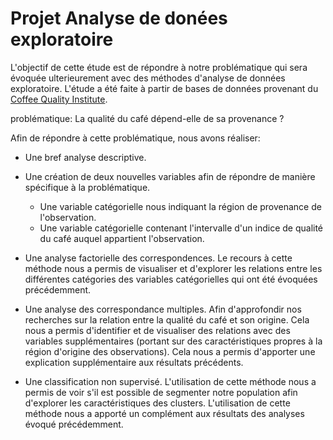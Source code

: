 # Projet Analyse de donées exploratoire

L'objectif de cette étude est de répondre à notre problématique qui sera évoquée ulterieurement avec des méthodes d'analyse de données exploratoire.
L'étude a été faite à partir de bases de données provenant du [Coffee Quality Institute](https://github.com/jldbc/coffee-quality-database/find/master).

problématique:
La qualité du café dépend-elle de sa provenance ?

Afin de répondre à cette problématique, nous avons réaliser:

- Une bref analyse descriptive.
- Une création de deux nouvelles variables afin de répondre de manière spécifique à la problématique.
    - Une variable catégorielle nous indiquant la région de provenance de l'observation.
    - Une variable catégorielle contenant l'intervalle d'un indice de qualité du café auquel appartient l'observation.
 
- Une analyse factorielle des correspondences.
Le recours à cette méthode nous a permis de visualiser et d'explorer les relations entre les différentes catégories des variables catégorielles qui ont été évoquées précédemment.

- Une analyse des correspondance multiples.
Afin d'approfondir nos recherches sur la relation entre la qualité du café et son origine. Cela nous a permis d'identifier et de visualiser des relations avec des variables supplémentaires (portant sur des caractéristiques propres à la région d'origine des observations). Cela nous a permis d'apporter une explication supplémentaire aux résultats précédents.

- Une classification non supervisé.
L'utilisation de cette méthode nous a permis de voir s'il est possible de segmenter notre population afin d'explorer les caractéristiques des clusters. L'utilisation de cette méthode nous a apporté un complément aux résultats des analyses évoqué précédemment.
